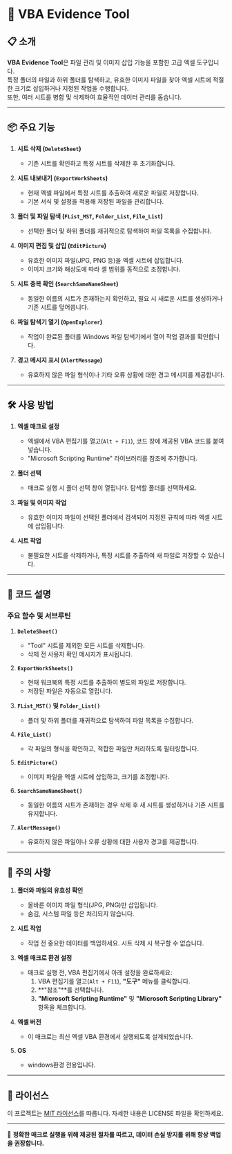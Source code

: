 # 📂 VBA Evidence Tool

## 📋 소개
**VBA Evidence Tool**은 파일 관리 및 이미지 삽입 기능을 포함한 고급 엑셀 도구입니다.  
특정 폴더의 파일과 하위 폴더를 탐색하고, 유효한 이미지 파일을 찾아 엑셀 시트에 적절한 크기로 삽입하거나 지정된 작업을 수행합니다.  
또한, 여러 시트를 병합 및 삭제하여 효율적인 데이터 관리를 돕습니다.

---

## 📦 주요 기능
1. **시트 삭제 (`DeleteSheet`)**
   - 기존 시트를 확인하고 특정 시트를 삭제한 후 초기화합니다.

2. **시트 내보내기 (`ExportWorkSheets`)**
   - 현재 엑셀 파일에서 특정 시트를 추출하여 새로운 파일로 저장합니다.
   - 기본 서식 및 설정을 적용해 저장된 파일을 관리합니다.

3. **폴더 및 파일 탐색 (`FList_MST`, `Folder_List`, `File_List`)**
   - 선택한 폴더 및 하위 폴더를 재귀적으로 탐색하여 파일 목록을 수집합니다.

4. **이미지 편집 및 삽입 (`EditPicture`)**
   - 유효한 이미지 파일(JPG, PNG 등)을 엑셀 시트에 삽입합니다.
   - 이미지 크기와 해상도에 따라 셀 범위를 동적으로 조정합니다.

5. **시트 중복 확인 (`SearchSameNameSheet`)**
   - 동일한 이름의 시트가 존재하는지 확인하고, 필요 시 새로운 시트를 생성하거나 기존 시트를 덮어씁니다.

6. **파일 탐색기 열기 (`OpenExplorer`)**
   - 작업이 완료된 폴더를 Windows 파일 탐색기에서 열어 작업 결과를 확인합니다.

7. **경고 메시지 표시 (`AlertMessage`)**
   - 유효하지 않은 파일 형식이나 기타 오류 상황에 대한 경고 메시지를 제공합니다.

---

## 🛠️ 사용 방법
1. **엑셀 매크로 설정**
   - 엑셀에서 VBA 편집기를 열고(`Alt + F11`), 코드 창에 제공된 VBA 코드를 붙여넣습니다.
   - "Microsoft Scripting Runtime" 라이브러리를 참조에 추가합니다.

2. **폴더 선택**
   - 매크로 실행 시 폴더 선택 창이 열립니다. 탐색할 폴더를 선택하세요.

3. **파일 및 이미지 작업**
   - 유효한 이미지 파일이 선택된 폴더에서 검색되어 지정된 규칙에 따라 엑셀 시트에 삽입됩니다.

4. **시트 작업**
   - 불필요한 시트를 삭제하거나, 특정 시트를 추출하여 새 파일로 저장할 수 있습니다.

---

## 📂 코드 설명
### 주요 함수 및 서브루틴
1. **`DeleteSheet()`**
   - "Tool" 시트를 제외한 모든 시트를 삭제합니다.
   - 삭제 전 사용자 확인 메시지가 표시됩니다.

2. **`ExportWorkSheets()`**
   - 현재 워크북의 특정 시트를 추출하여 별도의 파일로 저장합니다.
   - 저장된 파일은 자동으로 열립니다.

3. **`FList_MST()` 및 `Folder_List()`**
   - 폴더 및 하위 폴더를 재귀적으로 탐색하여 파일 목록을 수집합니다.

4. **`File_List()`**
   - 각 파일의 형식을 확인하고, 적합한 파일만 처리하도록 필터링합니다.

5. **`EditPicture()`**
   - 이미지 파일을 엑셀 시트에 삽입하고, 크기를 조정합니다.

6. **`SearchSameNameSheet()`**
   - 동일한 이름의 시트가 존재하는 경우 삭제 후 새 시트를 생성하거나 기존 시트를 유지합니다.

7. **`AlertMessage()`**
   - 유효하지 않은 파일이나 오류 상황에 대한 사용자 경고를 제공합니다.

---

## 📮 주의 사항
1. **폴더와 파일의 유효성 확인**
   - 올바른 이미지 파일 형식(JPG, PNG)만 삽입됩니다.
   - 숨김, 시스템 파일 등은 처리되지 않습니다.

2. **시트 작업**
   - 작업 전 중요한 데이터를 백업하세요. 시트 삭제 시 복구할 수 없습니다.

3. **엑셀 매크로 환경 설정**
   - 매크로 실행 전, VBA 편집기에서 아래 설정을 완료하세요:
     1. VBA 편집기를 열고(`Alt + F11`), **"도구"** 메뉴를 클릭합니다.
     2. **"참조"**를 선택합니다.
     3. **"Microsoft Scripting Runtime"** 및 **"Microsoft Scripting Library"** 항목을 체크합니다.

4. **엑셀 버전**
   - 이 매크로는 최신 엑셀 VBA 환경에서 실행되도록 설계되었습니다.

5. **OS**
   - windows환경 전용입니다.

---

## 📜 라이선스
이 프로젝트는 [MIT 라이선스](./LICENSE)를 따릅니다. 자세한 내용은 LICENSE 파일을 확인하세요.

---

📌 **정확한 매크로 실행을 위해 제공된 절차를 따르고, 데이터 손실 방지를 위해 항상 백업을 권장합니다.**
